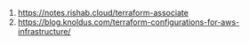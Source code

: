 1. https://notes.rishab.cloud/terraform-associate
2. https://blog.knoldus.com/terraform-configurations-for-aws-infrastructure/
